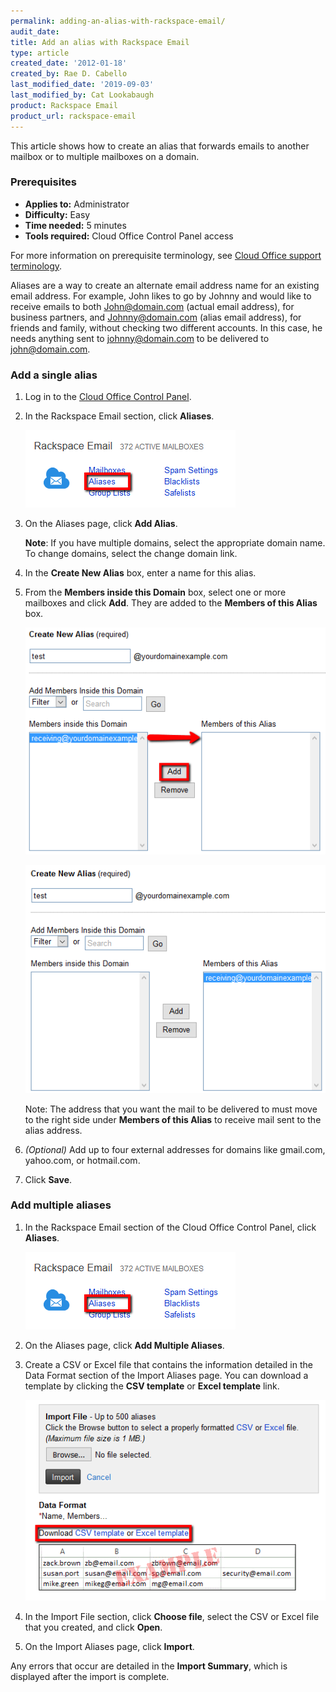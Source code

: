 ```yaml
---
permalink: adding-an-alias-with-rackspace-email/
audit_date:
title: Add an alias with Rackspace Email
type: article
created_date: '2012-01-18'
created_by: Rae D. Cabello
last_modified_date: '2019-09-03'
last_modified_by: Cat Lookabaugh
product: Rackspace Email
product_url: rackspace-email
---
```


This article shows how to create an alias that forwards emails to another mailbox or to multiple mailboxes on a domain.

### Prerequisites

- **Applies to:** Administrator
- **Difficulty:** Easy
- **Time needed:** 5 minutes
- **Tools required:** Cloud Office Control Panel access

For more information on prerequisite terminology, see [Cloud Office support terminology](/support/how-to/cloud-office-support-terminology).

Aliases are a way to create an alternate email address name for an existing email address. For example, John likes to go by Johnny and would like to receive emails to both John@domain.com (actual email address), for business partners, and Johnny@domain.com (alias email address), for friends and family, without checking two different accounts. In this case, he needs anything sent to johnny@domain.com to be delivered to john@domain.com.

### Add a single alias

1. Log in to the [Cloud Office Control Panel](https://cp.rackspace.com/).
2. In the Rackspace Email section, click **Aliases**.

    ![](aliases_CP1.png)

3. On the Aliases page, click **Add Alias**.

    **Note**: If you have multiple domains, select the appropriate domain name. To change domains, select the change domain link.

4. In the **Create New Alias** box, enter a name for this alias.
5. From the **Members inside this Domain** box, select one or more mailboxes and click **Add**. They are added to the **Members of this Alias** box.

    ![](members_of_domain.png)

    ![](members_of_alias.png)

    Note: The address that you want the mail to be delivered to must move to the right side under **Members of this Alias** to receive mail sent to the alias address.

6. *(Optional)* Add up to four external addresses for domains like gmail.com, yahoo.com, or hotmail.com.
7. Click **Save**.

### Add multiple aliases

1. In the Rackspace Email section of the Cloud Office Control Panel, click **Aliases**.

    ![](aliases_CP1.png)

2. On the Aliases page, click **Add Multiple Aliases**.
3. Create a CSV or Excel file that contains the information detailed in the Data Format section of the Import Aliases page. You can download a template by clicking the **CSV template** or **Excel template** link.

    ![](multiple_aliases.png)

4. In the Import File section, click **Choose file**, select the CSV or Excel file that you created, and click **Open**.
5. On the Import Aliases page, click **Import**.
    
Any errors that occur are detailed in the **Import Summary**, which is displayed after the import is complete.
